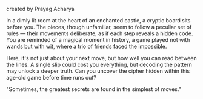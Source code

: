 created by Prayag Acharya

In a dimly lit room at the heart of an enchanted castle, a cryptic board sits before you. The pieces, though unfamiliar, seem to follow a peculiar set of rules — their movements deliberate, as if each step reveals a hidden code. You are reminded of a magical moment in history, a game played not with wands but with wit, where a trio of friends faced the impossible.

Here, it's not just about your next move, but how well you can read between the lines. A single slip could cost you everything, but decoding the pattern may unlock a deeper truth. Can you uncover the cipher hidden within this age-old game before time runs out?

"Sometimes, the greatest secrets are found in the simplest of moves."
